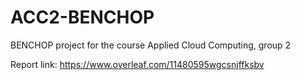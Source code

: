 # ACC2-BENCHOP
BENCHOP project for the course Applied Cloud Computing, group 2

Report link: https://www.overleaf.com/11480595wgcsnjffksbv
